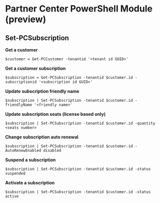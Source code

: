 # Partner Center PowerShell Module (preview) #

## Set-PCSubscription ##

**Get a customer**

    $customer = Get-PCCustomer -tenantid '<tenant id GUID>'

**Get a customer subscription**

    $subscription = Get-PCSubscription -tenantid $customer.id -subscriptionid '<subscription id GUID>'

**Update subscription friendly name**

    $subscription | Set-PCSubscription -tenantid $customer.id -friendlyName '<friendly name>'

**Update subscription seats (license based only)**

    $subscription | Set-PCSubscription -tenantid $customer.id -quantity <seats number>

**Change subscription auto renewal**

    $subscription | Set-PCSubscription -tenantid $customer.id -AutoRenewEnabled disabled

**Suspend a subscription**

    $subscription | Set-PCSubscription -tenantid $customer.id -status suspended

**Activate a subscription**

    $subscription | Set-PCSubscription -tenantid $customer.id -status active

